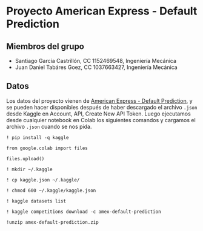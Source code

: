 # Proyecto American Express - Default Prediction

## Miembros del grupo

- Santiago García Castrillón, CC 1152469548, Ingeniería Mecánica
- Juan Daniel Tabáres Goez, CC 1037663427, Ingeniería Mecánica

## Datos

Los datos del proyecto vienen de [American Express - Default Prediction](https://www.kaggle.com/competitions/amex-default-prediction/), y se pueden hacer disponibles después de haber descargado el archivo `.json` desde Kaggle en Account, API, Create New API Token. Luego ejecutamos desde cualquier notebook en Colab los siguientes comandos y cargamos el archivo `.json` cuando se nos pida. 

    ! pip install -q kaggle

    from google.colab import files

    files.upload()

    ! mkdir ~/.kaggle

    ! cp kaggle.json ~/.kaggle/

    ! chmod 600 ~/.kaggle/kaggle.json

    ! kaggle datasets list

    ! kaggle competitions download -c amex-default-prediction

    !unzip amex-default-prediction.zip
    

